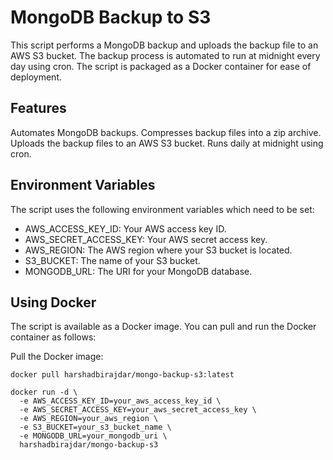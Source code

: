 # MongoDB Backup to S3

This script performs a MongoDB backup and uploads the backup file to an AWS S3 bucket. The backup process is automated to run at midnight every day using cron. The script is packaged as a Docker container for ease of deployment.

## Features

Automates MongoDB backups.
Compresses backup files into a zip archive.
Uploads the backup files to an AWS S3 bucket.
Runs daily at midnight using cron.

## Environment Variables

The script uses the following environment variables which need to be set:

- AWS_ACCESS_KEY_ID: Your AWS access key ID.
- AWS_SECRET_ACCESS_KEY: Your AWS secret access key.
- AWS_REGION: The AWS region where your S3 bucket is located.
- S3_BUCKET: The name of your S3 bucket.
- MONGODB_URL: The URI for your MongoDB database.


## Using Docker

The script is available as a Docker image. You can pull and run the Docker container as follows:

Pull the Docker image:

```
docker pull harshadbirajdar/mongo-backup-s3:latest
```

```
docker run -d \
  -e AWS_ACCESS_KEY_ID=your_aws_access_key_id \
  -e AWS_SECRET_ACCESS_KEY=your_aws_secret_access_key \
  -e AWS_REGION=your_aws_region \
  -e S3_BUCKET=your_s3_bucket_name \
  -e MONGODB_URL=your_mongodb_uri \
  harshadbirajdar/mongo-backup-s3
```